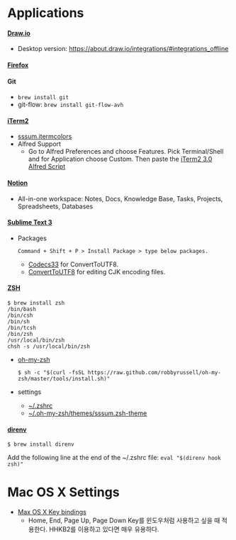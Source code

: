 # Applications

#### [Draw.io](https://www.draw.io/)
- Desktop version: https://about.draw.io/integrations/#integrations_offline

#### [Firefox](https://www.mozilla.org)

#### Git
- ```brew install git```
- git-flow: ```brew install git-flow-avh```

#### [iTerm2](https://www.iterm2.com)
- [sssum.itermcolors](https://github.com/iandmyhand/settings/blob/master/MacOSX/sssum.itermcolors)
- Alfred Support
    - Go to Alfred Preferences and choose Features. Pick Terminal/Shell and for Application choose Custom. Then paste the [iTerm2 3.0 Alfred Script](https://github.com/iandmyhand/settings/blob/master/MacOSX/iTerm2-3.0AlfredScript.txt)

#### [Notion](https://www.notion.so/)
- All-in-one workspace: Notes, Docs, Knowledge Base, Tasks, Projects, Spreadsheets, Databases

#### [Sublime Text 3](http://www.sublimetext.com/3)
- Packages

    ```
    Command + Shift + P > Install Package > type below packages.
    ```
    
    - [Codecs33](https://github.com/seanliang/Codecs33/tree/osx) for ConvertToUTF8.
    - [ConvertToUTF8](https://github.com/seanliang/ConvertToUTF8) for editing CJK encoding files.

#### [ZSH](https://en.wikipedia.org/wiki/Z_shell)
  
```
$ brew install zsh
/bin/bash
/bin/csh
/bin/sh
/bin/tcsh
/bin/zsh
/usr/local/bin/zsh
chsh -s /usr/local/bin/zsh
```
    
- [oh-my-zsh](https://github.com/robbyrussell/oh-my-zsh)
    
    ```
    $ sh -c "$(curl -fsSL https://raw.github.com/robbyrussell/oh-my-zsh/master/tools/install.sh)"
    ```
    
- settings
    - [~/.zshrc](https://github.com/iandmyhand/settings/blob/master/MacOSX/.zshrc)
    - [~/.oh-my-zsh/themes/sssum.zsh-theme](https://github.com/iandmyhand/settings/blob/master/MacOSX/sssum.zsh-theme)

#### [direnv](https://direnv.net/)

```
$ brew install direnv
```

Add the following line at the end of the ~/.zshrc file:
`eval "$(direnv hook zsh)"`

# Mac OS X Settings

- [Max OS X Key bindings](https://github.com/iandmyhand/settings/blob/master/MacOSX/MacOSXKeyBinding.md)
    - Home, End, Page Up, Page Down Key를 윈도우처럼 사용하고 싶을 때 적용한다. HHKB2를 이용하고 있다면 매우 유용하다.

